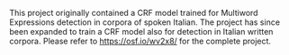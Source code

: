 This project originally contained a CRF model trained for Multiword Expressions detection in corpora of spoken Italian. 
The project has since been expanded to train a CRF model also for detection in Italian written corpora. 
Please refer to https://osf.io/wv2x8/ for the complete project.
